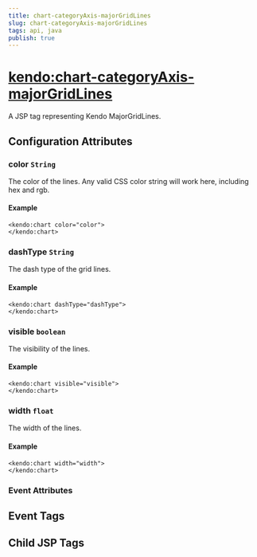 ```yaml
---
title: chart-categoryAxis-majorGridLines
slug: chart-categoryAxis-majorGridLines
tags: api, java
publish: true
---
```


# <kendo:chart-categoryAxis-majorGridLines>
A JSP tag representing Kendo MajorGridLines.

## Configuration Attributes


### color `String`

The color of the lines. Any valid CSS color string will work here, including hex and rgb.

#### Example
    <kendo:chart color="color">
    </kendo:chart>



### dashType `String`

The dash type of the grid lines.

#### Example
    <kendo:chart dashType="dashType">
    </kendo:chart>



### visible `boolean`

The visibility of the lines.

#### Example
    <kendo:chart visible="visible">
    </kendo:chart>



### width `float`

The width of the lines.

#### Example
    <kendo:chart width="width">
    </kendo:chart>



### Event Attributes

## Event Tags


## Child JSP Tags

